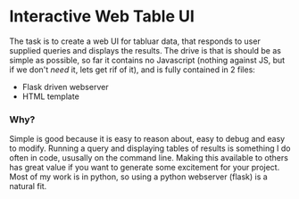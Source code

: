 # Interactive Web Table UI
The task is to create a web UI for tabluar data, that responds to user supplied queries and displays the results. The drive is that is should be as simple as possible, so far it contains no Javascript (nothing against JS, but if we don't *need* it, lets get rif of it), and is fully contained in 2 files:
* Flask driven webserver
* HTML template

### Why?
Simple is good because it is easy to reason about, easy to debug and easy to modify. Running a query and displaying tables of results is something I do often in code, ususally on the command line. Making this available to others has great value if you want to generate some excitement for your project. Most of my work is in python, so using a python webserver (flask) is a natural fit.
